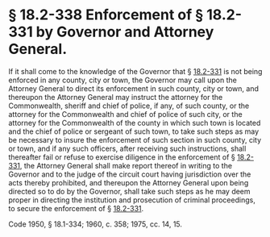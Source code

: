 # § 18.2-338 Enforcement of § 18.2-331 by Governor and Attorney General.

<p>If it shall come to the knowledge of the Governor that § <a href='http://law.lis.virginia.gov/vacode/18.2-331/'>18.2-331</a> is not being enforced in any county, city or town, the Governor may call upon the Attorney General to direct its enforcement in such county, city or town, and thereupon the Attorney General may instruct the attorney for the Commonwealth, sheriff and chief of police, if any, of such county, or the attorney for the Commonwealth and chief of police of such city, or the attorney for the Commonwealth of the county in which such town is located and the chief of police or sergeant of such town, to take such steps as may be necessary to insure the enforcement of such section in such county, city or town, and if any such officers, after receiving such instructions, shall thereafter fail or refuse to exercise diligence in the enforcement of § <a href='http://law.lis.virginia.gov/vacode/18.2-331/'>18.2-331</a>, the Attorney General shall make report thereof in writing to the Governor and to the judge of the circuit court having jurisdiction over the acts thereby prohibited, and thereupon the Attorney General upon being directed so to do by the Governor, shall take such steps as he may deem proper in directing the institution and prosecution of criminal proceedings, to secure the enforcement of § <a href='http://law.lis.virginia.gov/vacode/18.2-331/'>18.2-331</a>.</p><p>Code 1950, § 18.1-334; 1960, c. 358; 1975, cc. 14, 15.</p>